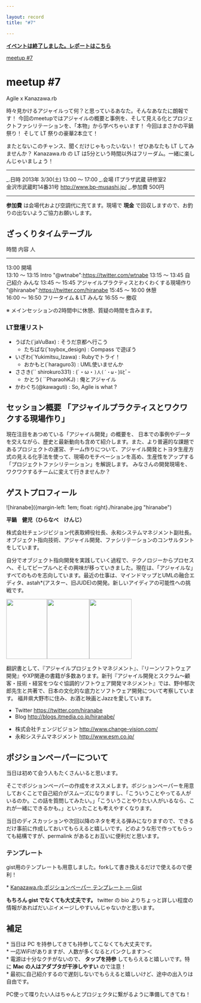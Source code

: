 ```yaml
---

layout: record
title: "#7"

---
```


<p>
<a href="./report.html"><strong>イベントは終了しました。レポートはこちら</strong></a></p>

<div class="doorkeeper-widget">
<a href="http://kzrb.doorkeeper.jp/events/3033" class="doorkeeper-registration-widget">meetup
#7</a>

<script src="https://d1dqic1fklzs1z.cloudfront.net/assets/widget.js" type="text/javascript">
</script>
</div>

meetup #7
==========

Agile x Kanazawa.rb

時々見かけるアジャイルって何？と思っているあなた。そんなあなたに朗報です！
今回のmeetupではアジャイルの概要と事例を、そして見える化とプロジェクトファシリテーションを、「本物」から学べちゃいます！
今回はまさかの平鍋祭り！ そして LT 祭りの豪華2本立て！

またとないこのチャンス、聞くだけじゃもったいない！ ぜひあなたも LT
してみませんか？ Kanazawa.rb の LT
は5分という時間以外はフリーダム。一緒に楽しんじゃいましょう！

  ----------- -------------------------------------------
  \_.日時     2013年 3/30(土) 13:00 〜 17:00
  \_.会場     ITプラザ武蔵 研修室2<br>金沢市武蔵町14番31号 <a href="http://www.bp-musashi.jp/">http://www.bp-musashi.jp/</a>
  \_.参加費   500円
  ----------- -------------------------------------------

**参加費** は会場代および空調代に充てます。現場で **現金**
で回収しますので、お釣りの出ないようご協力お願いします。

ざっくりタイムテーブル
----------------------

  時間             内容                                           人
  ---------------- ---------------------------------------------- ------------------------------------------
  13:00            開場                                           
  13:10 〜 13:15   Intro                                          "@wtnabe":https://twitter.com/wtnabe
  13:15 〜 13:45   自己紹介                                       みんな
  13:45 〜 15:45   アジャイルプラクティスとわくわくする現場作り   "@hiranabe":https://twitter.com/hiranabe
  15:45 〜 16:00   休憩                                           
  16:00 〜 16:50   フリータイム & LT                              みんな
  16:55 〜         撤収                                           

※ メインセッションの2時間中に休憩、質疑の時間を含みます。

### LT登壇リスト

-   うばた(`jaVuBax) : そうだ京都へ行こう
    * たちばな(`toybox\_design) : Compass で遊ぼう
-   いざわ(`Yukimitsu_Izawa) : Rubyでトライ！
    * おかもと(`haraguro3) : UML使いませんか
-   ささき(`` shirokuro331) : (´・ω・`)人(´・ω・`)ﾙﾋﾞｰ
    * かとう( ``PharaohKJ) : 俺とアジャイル
-   かわぐち(@kawaguti) : So, Agile is what ?

セッション概要 「アジャイルプラクティスとワクワクする現場作り」
---------------------------------------------------------------

現在注目をあつめている「アジャイル開発」の概要を、
日本での事例やデータを交えながら、歴史と最新動向も含めて紹介します。また、より普遍的な課題であるプロジェクトの運営、チーム作りについて、アジャイル開発とトヨタ生産方式の見える化手法を使って、現場のモチベーションを高め、生産性をアップする
「プロジェクトファシリテーション」を解説します。
みなさんの開発現場を、ワクワクするチームに変えて行きませんか？

ゲストプロフィール
------------------

![hiranabe]({margin-left: 1em; float: right}./hiranabe.jpg "hiranabe")

**平鍋　健児（ひらなべ　けんじ）**

株式会社チェンジビジョン代表取締役社長、永和システムマネジメント副社長。
オブジェクト指向技術、アジャイル開発、ファシリテーションのコンサルタントをしています。

自分でオブジェクト指向開発を実践していく過程で、テクノロジーからプロセスへ、そしてピープルへとその興味が移っていきました。現在は、「アジャイルな」すべてのものを志向しています。最近の仕事は、マインドマップとUMLの融合エディタ、astah\*(アスター、旧JUDE)の開発。新しいアイディアの可能性への挑戦です。

<div class="book-images">
<a href="http://www.amazon.co.jp/dp/4798129704"><img src="http://ecx.images-amazon.com/images/I/41qg6STGdqL._SL160_.jpg"
height="160" width="109"
alt="" title=""></a><a href="http://www.amazon.co.jp/dp/4822282295"><img src="http://ecx.images-amazon.com/images/I/51HKFQD123L._SL160_.jpg"
height="160" width="113"
alt="" title=""></a><a href="http://www.amazon.co.jp/dp/4822281930"><img class="right" src="http://ecx.images-amazon.com/images/I/51ZPY244MRL._SL160_.jpg"
height="160" width="113"
alt="" title=""></a></div>


翻訳書として、『アジャイルプロジェクトマネジメント』、『リーンソフトウェア開発』やXP関連の書籍が多数あります。新刊『アジャイル開発とスクラム～顧客・技術・経営をつなぐ協調的ソフトウェア開発マネジメント』では、野中郁次郎先生と共著で、日本の文化的な底力とソフトウェア開発について考察しています。
福井県大野市に住み、お酒と映画とJazzを愛しています。

-   Twitter <https://twitter.com/hiranabe>
-   Blog <http://blogs.itmedia.co.jp/hiranabe/>

<!-- -->

-   株式会社チェンジビジョン <http://www.change-vision.com/>
-   永和システムマネジメント <http://www.esm.co.jp/>

ポジションペーパーについて
--------------------------

当日は初めて会う人もたくさんいると思います。

そこでポジションペーパーの作成をオススメします。ポジションペーパーを用意しておくことで自己紹介がスムーズになりますし、「こういうことやってる人がいるのか。この話を質問してみたい。」「こういうことやりたい人がいるなら、これが一緒にできるかも。」といったことも考えやすくなります。

当日のディスカッションや次回以降のネタを考える弾みになりますので、できるだけ事前に作成しておいてもらえると嬉しいです。どのような形で作ってもらっても結構ですが、permalink
があるとお互いに便利だと思います。

### テンプレート

gist用のテンプレートも用意しました。forkして書き換えるだけで使えるので便利！

\* [Kanazawa.rb ポジションペーパー テンプレート —
Gist](https://gist.github.com/5a523ec3180002229a32)

**もちろん gist でなくても大丈夫です。** twitter の bio
よりちょっと詳しい程度の情報があればだいぶイメージしやすいんじゃないかと思います。

補足
----

\* 当日は PC を持参してきても持参してこなくても大丈夫です。\
 \* 一応WiFiがありますが、人数が多くなるとパンクします＞＜\
 \* 電源は十分なクチがないので、 **タップを持参**
してもらえると嬉しいです。特に **Mac の人はアダプタが干渉しやすい**
ので注意！\
 \*
最初に自己紹介するので遅刻しないでもらえると嬉しいけど、途中の出入りは自由です。

PC使って喋りたい人はちゃんとプロジェクタに繋がるように準備してきてね！
